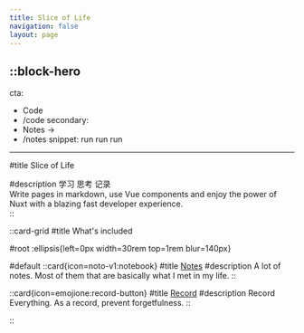 ```yaml
---
title: Slice of Life
navigation: false
layout: page
---
```


::block-hero
---
cta:
  - Code
  - /code
secondary:
  - Notes →
  - /notes
snippet: run run run 
---

#title
Slice of Life

#description
学习 思考 记录<br>
Write pages in markdown, use Vue components and enjoy the power of Nuxt with a blazing fast developer experience.  
::

::card-grid
#title
What's included

#root
:ellipsis{left=0px width=30rem top=1rem blur=140px}

#default
  ::card{icon=noto-v1:notebook}
  #title
  [Notes](./notes)
  #description
  A lot of notes. Most of them that are basically what I met in my life.
  ::

  ::card{icon=emojione:record-button}
  #title
  [Record](./record)
  #description
  Record Everything. As a record, prevent forgetfulness.
  ::

::
